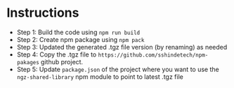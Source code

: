 # Instructions

- Step 1: Build the code using `npm run build`
- Step 2: Create npm package using `npm pack`
- Step 3: Updated the generated .tgz file version (by renaming) as needed 
- Step 4: Copy the .tgz file to `https://github.com/sshindetech/npm-pakages` github project.
- Step 5: Update `package.json` of the project where you want to use the `ngz-shared-library` npm module to point to latest .tgz file

